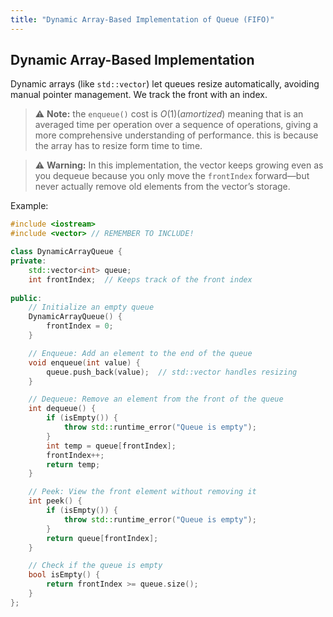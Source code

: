 ```yaml
---
title: "Dynamic Array-Based Implementation of Queue (FIFO)"
---
```


## Dynamic Array-Based Implementation

Dynamic arrays (like `std::vector`) let queues resize automatically, avoiding manual pointer management. We track the front with an index.

> :warning: **Note:** the `enqueue()` cost is $O(1)(amortized)$ meaning that is an averaged time per operation over a sequence of operations, giving a more comprehensive understanding of performance. this is because the array has to resize form time to time.

> :warning: **Warning:** In this implementation, the vector keeps growing even as you dequeue because you only move the `frontIndex` forward—but never actually remove old elements from the vector’s storage.

Example:

```cpp
#include <iostream>
#include <vector> // REMEMBER TO INCLUDE!

class DynamicArrayQueue {
private:
    std::vector<int> queue;
    int frontIndex;  // Keeps track of the front index
    
public:
    // Initialize an empty queue
    DynamicArrayQueue() {
        frontIndex = 0;
    }

    // Enqueue: Add an element to the end of the queue
    void enqueue(int value) {
        queue.push_back(value);  // std::vector handles resizing
    }

    // Dequeue: Remove an element from the front of the queue
    int dequeue() {
        if (isEmpty()) {
            throw std::runtime_error("Queue is empty");
        }
        int temp = queue[frontIndex];
        frontIndex++;
        return temp;
    }

    // Peek: View the front element without removing it
    int peek() {
        if (isEmpty()) {
            throw std::runtime_error("Queue is empty");
        }
        return queue[frontIndex];
    }

    // Check if the queue is empty
    bool isEmpty() {
        return frontIndex >= queue.size();
    }
};
```
